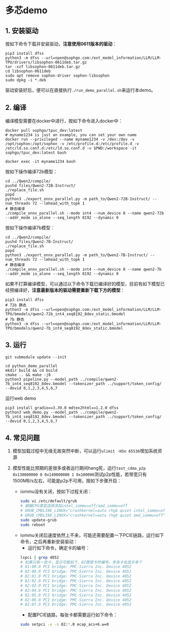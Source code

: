 # 多芯demo

## 1. 安装驱动
按如下命令下载并安装驱动，**注意使用0611版本的驱动**：
```shell
pip3 install dfss
python3 -m dfss --url=open@sophgo.com:/ext_model_information/LLM/LLM-TPU/drivers/libsophon-0611deb.tar.gz
tar -xzf libsophon-0611deb.tar.gz
cd libsophon-0611deb
sudo apt remove sophon-driver sophon-libsophon
sudo dpkg -i *.deb
```
驱动安装好后，便可以在直接执行`./run_demo_parallel.sh`来运行本demo。


## 2. 编译
编译模型需要在docker中进行，按如下命令进入docker中：
```shell
docker pull sophgo/tpuc_dev:latest
# myname1234 is just an example, you can set your own name
docker run --privileged --name myname1234 -v /dev:/dev -v /opt/sophon:/opt/sophon -v /etc/profile.d:/etc/profile.d -v /etc/ld.so.conf.d:/etc/ld.so.conf.d -v $PWD:/workspace -it sophgo/tpuc_dev:latest bash

docker exec -it myname1234 bash
```

按如下操作编译72b模型：
```shell
cd ../Qwen2/compile/
pushd files/Qwen2-72B-Instruct/
./replace_file.sh
popd
python3 ./export_onnx_parallel.py -m path_to/Qwen2-72B-Instruct/ --num_threads 72 --lmhead_with_topk 1
# 静态编译
./compile_onnx_parallel.sh --mode int4 --num_device 8 --name qwen2-72b --addr_mode io_alone --seq_length 8192 --dynamic 0
```

按如下操作编译7b模型：
```shell
cd ../Qwen2/compile/
pushd files/Qwen2-7B-Instruct/
./replace_file.sh
popd
python3 ./export_onnx_parallel.py -m path_to/Qwen2-7B-Instruct/ --num_threads 72 --lmhead_with_topk 1
# 静态编译
./compile_onnx_parallel.sh --mode int4 --num_device 8 --name qwen2-7b --addr_mode io_alone --seq_length 8192 --dynamic 0
```

如果不打算编译模型，可以通过以下命令下载已编译好的模型，目前有如下模型已经预编译好，**注意最新版本的驱动需要重新下载下方的模型**：
```shell
pip3 install dfss
# 72b 静态
python3 -m dfss --url=open@sophgo.com:/ext_model_information/LLM/LLM-TPU/bmodels/qwen2-72b_int4_seq8192_8dev_static.bmodel
# 7b 静态
python3 -m dfss --url=open@sophgo.com:/ext_model_information/LLM/LLM-TPU/bmodels/qwen2-7b_int4_seq8192_8dev_static.bmodel
```

## 3. 运行
```shell
git submodule update --init

cd python_demo_parallel
mkdir build && cd build
cmake .. && make -j8
python3 pipeline.py --model_path ../compile/qwen2-7b_int4_seq8192_8dev.bmodel --tokenizer_path ../support/token_config/ --devid 0,1,2,3,4,5,6,7
```

运行web demo
```shell
pip3 install gradio==3.39.0 mdtex2html==1.2.0 dfss
python3 web_demo.py --model_path ../compile/qwen2-7b_int4_seq8192_8dev.bmodel --tokenizer_path ../support/token_config/ --devid 0,1,2,3,4,5,6,7
```

## 4. 常见问题

1) 模型加载过程中无缘无故突然中断，可以运行`ulimit -HSn 65536`增加系统资源

2) 模型性能比预期的差很多或者运行期间hang死，运行`test_cdma_p2p 0x130000000 0 0x140000000 1 0x100000`测试p2p性能，若带宽只有1500MB/s左右，可能是p2p不可用，按如下步骤开启：
    - iommu没有关闭，按如下过程关闭：
      ```bash
      sudo vi /etc/default/grub
      # 根据CPU类型选择添加intel_iommu=off/amd_iommu=off
      # GRUB_CMDLINE_LINUX="crashkernel=auto rhgb quiet intel_iommu=off"
      # GRUB_CMDLINE_LINUX="crashkernel=auto rhgb quiet amd_iommu=off"
      sudo update-grub
      sudo reboot
      ```
    - iommu关闭后速度依然上不来，可能还需要配置一下PCIE链路，运行如下命令，之后再重新安装驱动：
        - 运行如下命令，确定卡的编号：
        ```bash
        lspci | grep 4052
        # 如果只有一张卡，显示可能如下，82便是卡的编号。多张卡会显示多个
        # 81:00.0 PCI bridge: PMC-Sierra Inc. Device 4052
        # 82:00.0 PCI bridge: PMC-Sierra Inc. Device 4052
        # 82:01.0 PCI bridge: PMC-Sierra Inc. Device 4052
        # 82:02.0 PCI bridge: PMC-Sierra Inc. Device 4052
        # 82:03.0 PCI bridge: PMC-Sierra Inc. Device 4052
        # 82:04.0 PCI bridge: PMC-Sierra Inc. Device 4052
        # 82:05.0 PCI bridge: PMC-Sierra Inc. Device 4052
        # 82:06.0 PCI bridge: PMC-Sierra Inc. Device 4052
        # 82:07.0 PCI bridge: PMC-Sierra Inc. Device 4052
        ```
        - 配置PCIE链路，每张卡都需要运行如下命令：
        ```bash
        sudo setpci -v -s 82:*.0 ecap_acs+6.w=0
        ```
